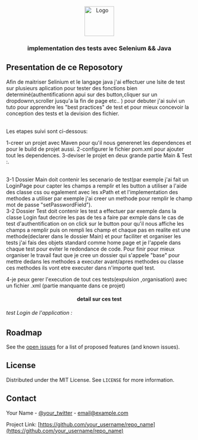 
<br />
<p align="center">
  <a href="https://github.com/amine784/test-suite">
    <img src="images/logo.png" alt="Logo" width="80" height="80">
  </a>

  <h3 align="center">implementation des tests avec Selenium && Java</h3>
</p>




## Presentation de ce Reposotory

Afin de maitriser Selinium et le langage java j'ai effectuer une lsite de test sur plusieurs aplication pour tester des fonctions bien determiné(authentificationn apui sur des button,cliquer sur un dropdownn,scroller jusqu'a la fin de page etc.. )
pour debuter j'ai suivi un tuto pour apprendre les "best practices" de test et pour mieux concevoir la conception des tests et la devision des fichier.
<br /><br />

Les etapes suivi sont ci-dessous: <br/>

  1-creer un projet avec Maven pour qu'il nous generenet les dependences et pour le build de projet aussi.
  2-configurer le fichier pom.xml pour ajouter tout les dependences.
  3-deviser le projet en deux grande partie Main & Test :.
  
  <br />
     3-1 Dossier Main doit contenir les secenario de test(par exemple j'ai fait un LoginPage pour capter les champs a remplir et les button a utiliser a l'aide des classe css ou egalement avec les xPath et et l'implementation des methodes a utiliser par exemple 
     j'ai creer un methode pour remplir le champ mot de passe "setPasswordField").
  <br />
    3-2  Dossier Test doit contenir les test a effectuer par exemple dans la classe Login faut decrire les pas de tes a faire
    par exmple dans le cas de test d'authentification on on click sur le button pour qu'il nous affiche les champs a remplir 
    puis on rempli les champ et chaque pas  en realite est une methode(declarer dans le dossier Main) et pour faciliter  et organiser les tests j'ai fais des objets standard comme home page et je l'appele dans chaque test pour eviter le redondance de code.
    Pour finir pour mieux organiser le travail faut que je cree un dossier qui s'appele "base" pour mettre dedans  les methodes a executer avant/apres methodes ou classe ces methodes ils vont etre executer  dans n'importe quel test.

  4-je peux gerer l'execution de tout ces tests(expulsion ,organisation) avec un fichier .xml (partie manquante dans ce projet)




<h4 align="center">detail sur ces test</h4>

<h6 >test Login de  l'application :</h6>

  


<!-- ROADMAP -->
## Roadmap

See the [open issues](https://github.com/othneildrew/Best-README-Template/issues) for a list of proposed features (and known issues).




<!-- LICENSE -->
## License

Distributed under the MIT License. See `LICENSE` for more information.



<!-- CONTACT -->
## Contact

Your Name - [@your_twitter](https://twitter.com/your_username) - email@example.com

Project Link: [https://github.com/your_username/repo_name](https://github.com/your_username/repo_name)

